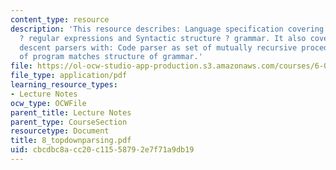 ```yaml
---
content_type: resource
description: 'This resource describes: Language specification covering Lexical structure
  ? regular expressions and Syntactic structure ? grammar. It also covers:  Recursive
  descent parsers with: Code parser as set of mutually recursive procedures, and Structure
  of program matches structure of grammar.'
file: https://ol-ocw-studio-app-production.s3.amazonaws.com/courses/6-035-computer-language-engineering-sma-5502-fall-2005/cbcdbc8acc20c11558792e7f71a9db19_8_topdownparsing.pdf
file_type: application/pdf
learning_resource_types:
- Lecture Notes
ocw_type: OCWFile
parent_title: Lecture Notes
parent_type: CourseSection
resourcetype: Document
title: 8_topdownparsing.pdf
uid: cbcdbc8a-cc20-c115-5879-2e7f71a9db19
---
```

